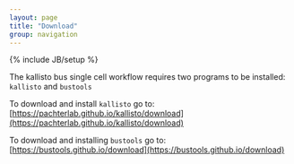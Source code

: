 ```yaml
---
layout: page
title: "Download"
group: navigation
---
```


{% include JB/setup %}

The kallisto bus single cell workflow requires two programs to be installed: `kallisto` and `bustools`

To download and install `kallisto` go to: [https://pachterlab.github.io/kallisto/download](https://pachterlab.github.io/kallisto/download)

To download and installing `bustools` go to: [https://bustools.github.io/download](https://bustools.github.io/download)

